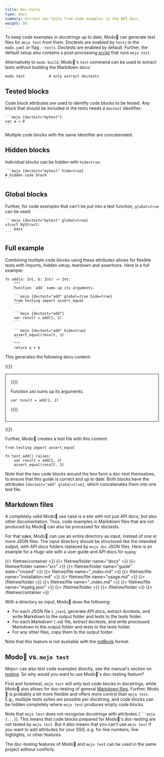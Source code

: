 ```yaml
---
title: Doc-tests
type: docs
summary: Extract doc tests from code examples in the API docs.
weight: 30
---
```


To keep code examples in docstrings up to date, Modo🧯 can generate test files for `mojo test` from them.
Doctests are enabled by `tests` in the `modo.yaml` or flag `--tests`. Doctests are enabled by default.
Further, the default setup also contains a post-processing [script](../scripts) that runs `mojo test`.

Alternatively to `modo build`, Modo🧯's `test` command can be used to extract tests without building the Markdown docs:

```shell {class="no-wrap"}
modo test           # only extract doctests
```

## Tested blocks

Code block attributes are used to identify code blocks to be tested.
Any block that should be included in the tests needs a `doctest` identifier:

````{class="no-wrap"}
```mojo {doctest="mytest"}
var a = 0
```
````

Multiple code blocks with the same identifier are concatenated.

## Hidden blocks

Individual blocks can be hidden with `hide=true`:

````{class="no-wrap"}
```mojo {doctest="mytest" hide=true}
# hidden code block
```
````

## Global blocks

Further, for code examples that can't be put into a test function, `global=true` can be used:

````{class="no-wrap"}
```mojo {doctest="mytest" global=true}
struct MyStruct:
    pass
```
````

## Full example

Combining multiple code blocks using these attributes allows for flexible tests with imports, hidden setup, teardown and assertions.
Here is a full example:

````mojo {doctest="add" global=true class="no-wrap"}
fn add(a: Int, b: Int) -> Int:
    """
    Function `add` sums up its arguments.

    ```mojo {doctest="add" global=true hide=true}
    from testing import assert_equal
    ```

    ```mojo {doctest="add"}
    var result = add(1, 2)
    ```
    
    ```mojo {doctest="add" hide=true}
    assert_equal(result, 3)
    ```
    """
    return a + b
````

This generates the following docs content:

{{<html>}}<div style="border: 2px solid grey; padding: 1rem; margin: 1rem 0;">{{</html>}}

Function `add` sums up its arguments.

```mojo
var result = add(1, 2)
```

{{<html>}}</div>{{</html>}}

Further, Modo🧯 creates a test file with this content:

```mojo {doctest="add" global=true}
from testing import assert_equal

fn test_add() raises:
    var result = add(1, 2)
    assert_equal(result, 3)
```

Note that the two code blocks around the box form a doc-test themselves,
to ensure that this guide is correct and up to date.
Both blocks have the attributes `{doctest="add" global=true}`,
which concatenates them into one test file.

## Markdown files

A completely valid Modo🧯 use case is a site with not just API docs, but also other documentation.
Thus, code examples in Markdown files that are not produced by Modo🧯 can also be processed for doctests.

For that sake, Modo🧯 can use an entire directory as input, instead of one or more JSON files.
The input directory should be structured like the intended output, with API docs folders replaced by `mojo doc` JSON files.
Here is an example for a Hugo site with a user guide and API docs for `mypkg`:

{{< filetree/container >}}
  {{< filetree/folder name="docs" >}}
    {{< filetree/folder name="src" >}}
      {{< filetree/folder name="guide" state="closed" >}}
        {{< filetree/file name="_index.md" >}}
        {{< filetree/file name="installation.md" >}}
        {{< filetree/file name="usage.md" >}}
      {{< /filetree/folder >}}
      {{< filetree/file name="_index.md" >}}
      {{< filetree/file name="mypkg.json" >}}
    {{< /filetree/folder >}}
  {{< /filetree/folder >}}
{{< /filetree/container >}}

With a directory as input, Modo🧯 does the following:

- For each JSON file (`.json`), generate API docs, extract doctests, and write Markdown to the output folder and tests to the tests folder.
- For each Markdown (`.md`) file, extract doctests, and write processed Markdown to the output folder and tests to the tests folder.
- For any other files, copy them to the output folder.

Note that this feature is not available with the [mdBook](../../formats#mdbook) format.

## Modo🧯 vs. `mojo test`

Mojo🔥 can also test code examples directly,
see the manual's section on [testing](https://docs.modular.com/mojo/tools/testing/#writing-api-documentation-tests).
So why would you want to use Modo🧯's doc-testing feature?

First and foremost, `mojo test` will only test code blocks in docstrings,
while Modo🧯 also allows for doc-testing of general [Markdown files](#markdown-files).
Further, Modo🧯 is probably a bit more flexible and offers more control than `mojo test`.
E.g., multiple tests suites are possible per docstring, and code blocks can be hidden completely
where `mojo test` produces empty code blocks.

Note that `mojo test` does not recognize docstrings with attributes (```` ```mojo {...} ````).
This means that code blocks prepared for Modo🧯's doc-testing are not tested by `mojo test`.
But it also means that you can't use `mojo test` if you want to add attributes for your SSG,
e.g. for line numbers, line highlights, or other features.

The doc-testing features of Modo🧯 and `mojo test` can be used in the same project without conflicts.
